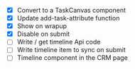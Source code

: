  - [x] Convert to a TaskCanvas component
 - [x] Update add-task-attribute function
 - [x] Show on wrapup
 - [x] Disable on submit
 - [ ] Write / get timeline Api code
 - [ ] Write timeline item to sync on submit
 - [ ] Timeline component in the CRM page